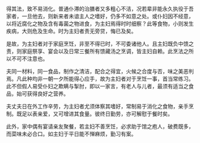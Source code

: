 得其法，致不易消化。普通仆滞的治膳者又多粗心不洁，况若辈非能永久执役于吾家者，一旦他去，则新来者未谙主人之嗜好，仍多不如意之处。或仆妇因不经意，以将近腐化之物及含有毒菌之物进食，为主妇焉得时时细察？此等食物，小则发生疾病，大则危及生命。时为主妇者责无旁贷，悔已及矣。

是故，为主妇者对于家庭烹饪，非至不得已时，不可委诸他人。且主妇既负中馈之责，则家庭祭享、宴会以及日常三餐所有馈藏汤之烹调，皆主妇自赖。此烹法之所以不可不注意也。

夫同一材料，同一食品，制作之清洁，配合之得宜，火候之合度与否，味之美恶判焉。凡此种均非一朝一夕所能得心应手，故为主妇者对于烹饪一事，首当常练习。此不但假人易受仆妇之欺瞒与掣肘，即以一家言，有老人与儿者，最须有适当之食品，始可获得良好之营养。

夫丈夫日在外工作辛劳，为主妇者尤须体察其嗜好，常制易于消化之食物，亲手烹制。既足以表亲爱，又可增进其食量。彼终日勤劳，亦可解慰于餐时矣。

此外，家中偶有宴请亲友聚餐，若主妇不善烹饪，必求助于馆之庖人，破费既多，而菜味未必合口。如主妇于平日能不惮麻烦，勤习有案。